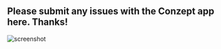 ## Please submit any issues with the Conzept app here. Thanks!

![screenshot](https://wikischool.org/_media/explore-screenshot-005.jpg)
